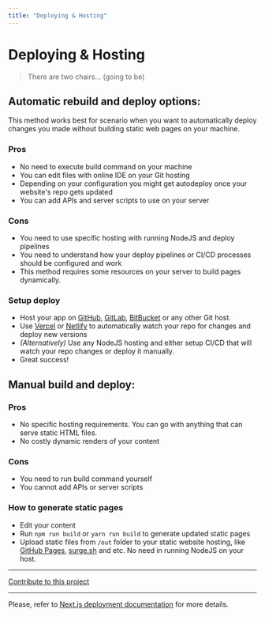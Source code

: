 ```yaml
---
title: "Deploying & Hosting"
---
```


# Deploying & Hosting

> There are two chairs... (going to be)

## Automatic rebuild and deploy options:

This method works best for scenario when you want to automatically deploy changes you made without building static web pages on your machine.

### Pros

- No need to execute build command on your machine
- You can edit files with online IDE on your Git hosting
- Depending on your configuration you might get autodeploy once your website's repo gets updated
- You can add APIs and server scripts to use on your server

### Cons

- You need to use specific hosting with running NodeJS and deploy pipelines
- You need to understand how your deploy pipelines or CI/CD processes should be configured and work
- This method requires some resources on your server to build pages dynamically.

### Setup deploy

- Host your app on [GitHub](https://github.com/), [GitLab](https://gitlab.com/), [BitBucket](https://bitbucket.com) or any other Git host.
- Use [Vercel](https://vercel.com/) or [Netlify](https://netlify.com) to automatically watch your repo for changes and deploy new versions
- _(Alternatively)_ Use any NodeJS hosting and either setup CI/CD that will watch your repo changes or deploy it manually.
- Great success!

## Manual build and deploy:

### Pros

- No specific hosting requirements. You can go with anything that can serve static HTML files.
- No costly dynamic renders of your content

### Cons

- You need to run build command yourself
- You cannot add APIs or server scripts

### How to generate static pages

- Edit your content
- Run `npm run build` or `yarn run build` to generate updated static pages
- Upload static files from `/out` folder to your static website hosting, like [GitHub Pages](https://pages.github.com/), [surge.sh](https://surge.sh/) and etc. No need in running NodeJS on your host.

---

[Contribute to this project](/contribute)

---

Please, refer to [Next.js deployment documentation](https://nextjs.org/docs/deployment) for more details.

